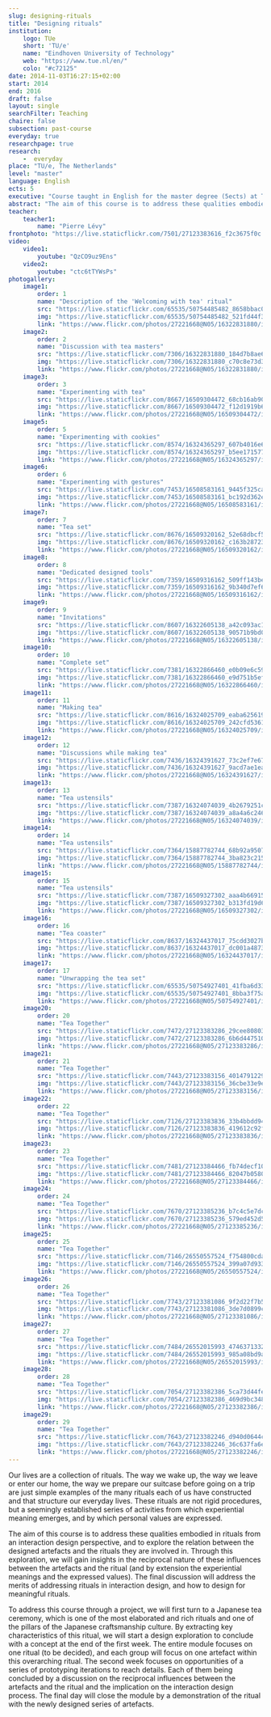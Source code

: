 ```yaml
---
slug: designing-rituals
title: "Designing rituals"
institution:
    logo: TUe
    short: 'TU/e'
    name: "Eindhoven University of Technology"
    web: "https://www.tue.nl/en/"
    colo: "#c72125"
date: 2014-11-03T16:27:15+02:00
start: 2014
end: 2016
draft: false
layout: single
searchFilter: Teaching
chaire: false
subsection: past-course
everyday: true
researchpage: true
research: 
    -  everyday
place: "TU/e, The Netherlands"
level: "master"
language: English
ects: 5
executive: "Course taught in English for the master degree (5ects) at TU/e, The Netherlands by Pierre Lévy."
abstract: "The aim of this course is to address these qualities embodied in rituals from an interaction design perspective, and to explore the relation between the designed artefacts and the rituals they are involved in."
teacher:
    teacher1:
        name: "Pierre Lévy"
frontphoto: "https://live.staticflickr.com/7501/27123383616_f2c3675f0c.jpg"
video:
    video1:
        youtube: "QzCO9uz9Ens"
    video2:
        youtube: "ctc6tTYWsPs"
photogallery:
    image1:
        order: 1
        name: "Description of the 'Welcoming with tea' ritual"
        src: "https://live.staticflickr.com/65535/50754485482_8658bbac09_q.jpg"
        img: "https://live.staticflickr.com/65535/50754485482_521fd44f36_o.jpg"
        link: "https://www.flickr.com/photos/27221668@N05/16322831880/in/album-72157712524917571"
    image2:
        order: 2
        name: "Discussion with tea masters"
        src: "https://live.staticflickr.com/7306/16322831880_184d7b8ae6_q.jpg"
        img: "https://live.staticflickr.com/7306/16322831880_c70c8e73d3_o.jpg"
        link: "https://www.flickr.com/photos/27221668@N05/16322831880/in/album-72157712524917571"
    image3:
        order: 3
        name: "Experimenting with tea"
        src: "https://live.staticflickr.com/8667/16509304472_68cb16ab90_q.jpg"
        img: "https://live.staticflickr.com/8667/16509304472_f12d1919b6_o.jpg"
        link: "https://www.flickr.com/photos/27221668@N05/16509304472/in/album-72157712524917571"
    image5:
        order: 5
        name: "Experimenting with cookies"
        src: "https://live.staticflickr.com/8574/16324365297_607b4016e6_q.jpg"
        img: "https://live.staticflickr.com/8574/16324365297_b5ee171577_o.jpg"
        link: "https://www.flickr.com/photos/27221668@N05/16324365297/in/album-72157712524917571"
    image6:
        order: 6
        name: "Experimenting with gestures"
        src: "https://live.staticflickr.com/7453/16508583161_9445f325ca_q.jpg"
        img: "https://live.staticflickr.com/7453/16508583161_bc192d362e_o.jpg"
        link: "https://www.flickr.com/photos/27221668@N05/16508583161/in/album-72157712524917571"
    image7:
        order: 7
        name: "Tea set"
        src: "https://live.staticflickr.com/8676/16509320162_52e68dbcf5_q.jpg"
        img: "https://live.staticflickr.com/8676/16509320162_c163b28723_o.jpg"
        link: "https://www.flickr.com/photos/27221668@N05/16509320162/in/album-72157712524917571"
    image8:
        order: 8
        name: "Dedicated designed tools"
        src: "https://live.staticflickr.com/7359/16509316162_509ff143be_q.jpg"
        img: "https://live.staticflickr.com/7359/16509316162_9b340d7ef6_o.jpg"
        link: "https://www.flickr.com/photos/27221668@N05/16509316162/in/album-72157712524917571"
    image9:
        order: 9
        name: "Invitations"
        src: "https://live.staticflickr.com/8607/16322605138_a42c093ac1_q.jpg"
        img: "https://live.staticflickr.com/8607/16322605138_90571b9bd0_o.jpg"
        link: "https://www.flickr.com/photos/27221668@N05/16322605138/in/album-72157712524917571"
    image10:
        order: 10
        name: "Complete set"
        src: "https://live.staticflickr.com/7381/16322866460_e0b09e6c59_q.jpg"
        img: "https://live.staticflickr.com/7381/16322866460_e9d751b5ef_o.jpg"
        link: "https://www.flickr.com/photos/27221668@N05/16322866460/in/album-72157712524917571"
    image11:
        order: 11
        name: "Making tea"
        src: "https://live.staticflickr.com/8616/16324025709_eaba625619_q.jpg"
        img: "https://live.staticflickr.com/8616/16324025709_242cfd5361_o.jpg"
        link: "https://www.flickr.com/photos/27221668@N05/16324025709/in/album-72157712524917571"
    image12:
        order: 12
        name: "Discussions while making tea"
        src: "https://live.staticflickr.com/7436/16324391627_73c2ef7e67_q.jpg"
        img: "https://live.staticflickr.com/7436/16324391627_9acd7ae1ea_o.jpg"
        link: "https://www.flickr.com/photos/27221668@N05/16324391627/in/album-72157712524917571"
    image13:
        order: 13
        name: "Tea ustensils"
        src: "https://live.staticflickr.com/7387/16324074039_4b2679251c_q.jpg"
        img: "https://live.staticflickr.com/7387/16324074039_a8a4a6c246_o.jpg"
        link: "https://www.flickr.com/photos/27221668@N05/16324074039/in/album-72157712524917571"
    image14:
        order: 14
        name: "Tea ustensils"
        src: "https://live.staticflickr.com/7364/15887782744_68b92a9507_q.jpg"
        img: "https://live.staticflickr.com/7364/15887782744_3ba823c215_o.jpg"
        link: "https://www.flickr.com/photos/27221668@N05/15887782744/in/album-72157712524917571"
    image15:
        order: 15
        name: "Tea ustensils"
        src: "https://live.staticflickr.com/7387/16509327302_aaa4b66915_q.jpg"
        img: "https://live.staticflickr.com/7387/16509327302_b313fd19d6_o.jpg"
        link: "https://www.flickr.com/photos/27221668@N05/16509327302/in/album-72157712524917571"
    image16:
        order: 16
        name: "Tea coaster"
        src: "https://live.staticflickr.com/8637/16324437017_75cdd3027b_q.jpg"
        img: "https://live.staticflickr.com/8637/16324437017_dc001a4873_o.jpg"
        link: "https://www.flickr.com/photos/27221668@N05/16324437017/in/album-72157712524917571"
    image17:
        order: 17
        name: "Unwrapping the tea set"
        src: "https://live.staticflickr.com/65535/50754927401_41fba6d33c_q.jpg"
        img: "https://live.staticflickr.com/65535/50754927401_8bba3f75ab_o.gif"
        link: "https://www.flickr.com/photos/27221668@N05/50754927401/in/dateposted-public"
    image20:
        order: 20
        name: "Tea Together"
        src: "https://live.staticflickr.com/7472/27123383286_29cee80803_q.jpg"
        img: "https://live.staticflickr.com/7472/27123383286_6b6d447510_o.jpg"
        link: "https://www.flickr.com/photos/27221668@N05/27123383286/in/album-72157712523784411"
    image21:
        order: 21
        name: "Tea Together"
        src: "https://live.staticflickr.com/7443/27123383156_4014791229_q.jpg"
        img: "https://live.staticflickr.com/7443/27123383156_36cbe33e9e_o.jpg"
        link: "https://www.flickr.com/photos/27221668@N05/27123383156/in/album-72157712523784411"
    image22:
        order: 22
        name: "Tea Together"
        src: "https://live.staticflickr.com/7126/27123383836_33b4bbdd94_q.jpg"
        img: "https://live.staticflickr.com/7126/27123383836_419612c92f_o.jpg"
        link: "https://www.flickr.com/photos/27221668@N05/27123383836/in/album-72157712523784411"
    image23:
        order: 23
        name: "Tea Together"
        src: "https://live.staticflickr.com/7481/27123384466_fb74decf10_q.jpg"
        img: "https://live.staticflickr.com/7481/27123384466_82047b0580_o.jpg"
        link: "https://www.flickr.com/photos/27221668@N05/27123384466/in/album-72157712523784411"
    image24:
        order: 24
        name: "Tea Together"
        src: "https://live.staticflickr.com/7670/27123385236_b7c4c5e7dc_q.jpg"
        img: "https://live.staticflickr.com/7670/27123385236_579ed452d5_o.jpg"
        link: "https://www.flickr.com/photos/27221668@N05/27123385236/in/album-72157712523784411"
    image25:
        order: 25
        name: "Tea Together"
        src: "https://live.staticflickr.com/7146/26550557524_f754800cda_q.jpg"
        img: "https://live.staticflickr.com/7146/26550557524_399a07d933_o.jpg"
        link: "https://www.flickr.com/photos/27221668@N05/26550557524/in/album-72157712523784411"
    image26:
        order: 26
        name: "Tea Together"
        src: "https://live.staticflickr.com/7743/27123381086_9f2d22f7b5_q.jpg"
        img: "https://live.staticflickr.com/7743/27123381086_3de7d0899c_o.jpg"
        link: "https://www.flickr.com/photos/27221668@N05/27123381086/in/album-72157712523784411"
    image27:
        order: 27
        name: "Tea Together"
        src: "https://live.staticflickr.com/7484/26552015993_4746371332_q.jpg"
        img: "https://live.staticflickr.com/7484/26552015993_985a08bd9a_o.jpg"
        link: "https://www.flickr.com/photos/27221668@N05/26552015993/in/album-72157712523784411"
    image28:
        order: 28
        name: "Tea Together"
        src: "https://live.staticflickr.com/7054/27123382386_5ca73d44fe_q.jpg"
        img: "https://live.staticflickr.com/7054/27123382386_469d9bc348_o.jpg"
        link: "https://www.flickr.com/photos/27221668@N05/27123382386/in/album-72157712523784411"
    image29:
        order: 29
        name: "Tea Together"
        src: "https://live.staticflickr.com/7643/27123382246_d940d0644c_q.jpg"
        img: "https://live.staticflickr.com/7643/27123382246_36c637fa6e_o.jpg"
        link: "https://www.flickr.com/photos/27221668@N05/27123382246/in/album-72157712523784411"
---
```

Our lives are a collection of rituals. The way we wake up, the way we leave or enter our home, the way we prepare our suitcase before going on a trip are just simple examples of the many rituals each of us have constructed and that structure our everyday lives. These rituals are not rigid procedures, but a seemingly established series of activities from which experiential meaning emerges, and by which personal values are expressed.

The aim of this course is to address these qualities embodied in rituals from an interaction design perspective, and to explore the relation between the designed artefacts and the rituals they are involved in. Through this exploration, we will gain insights in the reciprocal nature of these influences between the artefacts and the ritual (and by extension the experiential meanings and the expressed values). The final discussion will address the merits of addressing rituals in interaction design, and how to design for meaningful rituals.

To address this course through a project, we will first turn to a Japanese tea ceremony, which is one of the most elaborated and rich rituals and one of the pillars of the Japanese craftsmanship culture. By extracting key characteristics of this ritual, we will start a design exploration to conclude with a concept at the end of the first week. The entire module focuses on one ritual (to be decided), and each group will focus on one artefact within this overarching ritual. The second week focuses on opportunities of a series of prototyping iterations to reach details. Each of them being concluded by a discussion on the reciprocal influences between the artefacts and the ritual and the implication on the interaction design process. The final day will close the module by a demonstration of the ritual with the newly designed series of artefacts.</p>
